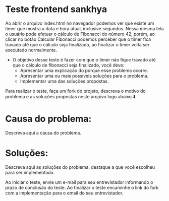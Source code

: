 # Teste frontend sankhya

Ao abrir o arquivo index.html no navegador podemos ver que existe um timer que mostra a data e hora atual, inclusive segundos.
Nessa mesma tela o usuário pode efetuar o cálculo de Fibonacci do número 42, porém, ao clicar no botão Calcular Fibonacci podemos perceber que o timer fica travado até que o cálculo seja finalizado, ao finalizar o timer volta ser executado normalmente. 

- O objetivo desse teste é fazer com que o timer não fique travado até que o cálculo de fibonacci seja finalizado, você deve:
  - Apresentar uma explicação do porque esse problema ocorre.
  - Apresentar uma ou mais possíveis soluções para o problema.
  - Implementar uma das soluções propostas.
 
Para realizar o teste, faça um fork do projeto, descreva o motivo do problema e as soluções propostas neste arquivo logo abaixo :arrow_down:

# Causa do problema:
Descreva aqui a causa do problema.

# Soluções:
Descreva aqui as soluções do problema, destaque a que você escolheu para ser implementada.

Ao iniciar o teste, envie um e-mail para seu entrevistador informando o prazo de conclusão do teste.
Ao finalizar o teste encaminhe o link do fork com a implementação para o email do seu entrevistador.